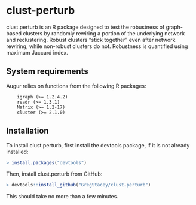 # clust-perturb

clust.perturb is an R package designed to test the robustness of graph-based clusters by randomly rewiring a portion of the underlying network and reclustering. Robust clusters “stick together” even after network rewiring, while non-robust clusters do not. Robustness is quantified using maximum Jaccard index.

## System requirements

Augur relies on functions from the following R packages:

```
	igraph (>= 1.2.4.2)
	readr (>= 1.3.1)
	Matrix (>= 1.2-17)
	cluster (>= 2.1.0)
```

## Installation

To install clust.perturb, first install the devtools package, if it is not already installed: 

```r
> install.packages("devtools") 
```

Then, install clust.perturb from GitHub: 

```r
> devtools::install_github("GregStacey/clust-perturb")
```

This should take no more than a few minutes.
